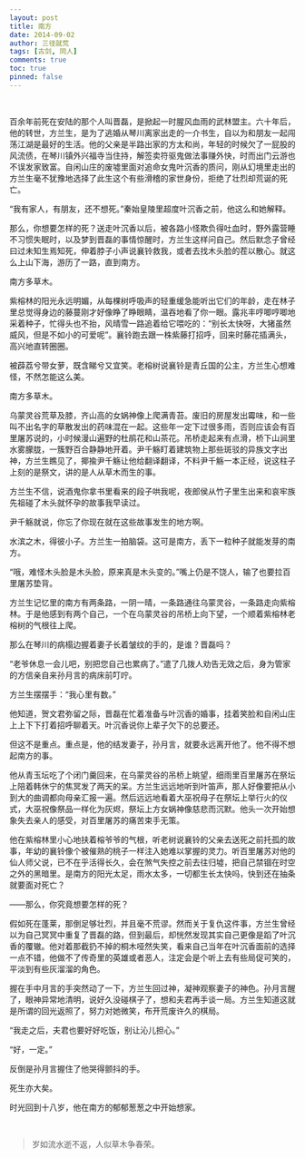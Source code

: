 ```yaml
---
layout: post
title: 南方
date: 2014-09-02
author: 三径就荒
tags: [古剑, 同人]
comments: true
toc: true
pinned: false
---
```


 <br/>
 
百余年前死在安陆的那个人叫晋磊，是掀起一时腥风血雨的武林盟主。六十年后，他的转世，方兰生，是为了逃婚从琴川离家出走的一介书生，自以为和朋友一起闯荡江湖是最好的生活。他的父亲是半路出家的方太和尚，年轻的时候欠了一屁股的风流债，在琴川镇外兴福寺当住持，解签卖符驱鬼做法事赚外快，时而出门云游也不误发家致富。自闲山庄的废墟里面对追命女鬼叶沉香的质问，刚从幻境里走出的方兰生毫不犹豫地选择了此生这个有些滑稽的家世身份，拒绝了壮烈却荒诞的死亡。

“我有家人，有朋友，还不想死。”秦始皇陵里超度叶沉香之前，他这么和她解释。

那么，你想要怎样的死？送走叶沉香以后，被各路小怪欺负得吐血时，野外露营睡不习惯失眠时，以及梦到晋磊的事情惊醒时，方兰生这样问自己。然后默念子曾经曰过未知生焉知死，伸着脖子小声说襄铃救我，或者去找木头脸的茬以散心。就这么上山下海，游历了一路，直到南方。

南方多草木。

紫榕林的阳光永远明媚，从每棵树呼吸声的轻重缓急能听出它们的年龄，走在林子里总觉得身边的藤蔓刚才好像睁了睁眼睛，温吞地看了你一眼。露兆丰哼唧哼唧地采着种子，忙得头也不抬，风晴雪一路追着给它喂吃的：“别长太快呀，大猪虽然威风，但是不如小的可爱呢”。襄铃跑去跟一株紫藤打招呼，回来时藤花插满头，高兴地直转圈圈。

被薜荔兮带女萝，既含睇兮又宜笑。老榕树说襄铃是青丘国的公主，方兰生心想难怪，不然怎能这么美。

南方多草木。

乌蒙灵谷荒草及膝，齐山高的女娲神像上爬满青苔。废旧的房屋发出霉味，和一些叫不出名字的草散发出的药味混在一起。这些年一定下过很多雨，否则应该会有百里屠苏说的，小时候漫山遍野的杜鹃花和山茶花。吊桥走起来有点滑，桥下山涧里水雾朦胧，一簇野百合静静地开着。尹千觞盯着建筑物上那些斑驳的异族文字出神，方兰生瞧见了，揶揄尹千觞让他给翻译翻译，不料尹千觞一本正经，说这柱子上刻的是祭文，讲的是人从草木而生的事。

方兰生不信，说酒鬼你拿书里看来的段子哄我呢，夜郎侯从竹子里生出来和哀牢族先祖碰了木头就怀孕的故事我早读过。

尹千觞就说，你忘了你现在就在这些故事发生的地方啊。

水滨之木，得彼小子。方兰生一拍脑袋。这可是南方，丢下一粒种子就能发芽的南方。

“哦，难怪木头脸是木头脸，原来真是木头变的。”嘴上仍是不饶人，输了也要拉百里屠苏垫背。

方兰生记忆里的南方有两条路，一阴一晴，一条路通往乌蒙灵谷，一条路走向紫榕林。于是他感到有两个自己，一个在乌蒙灵谷的吊桥上向下望，一个顺着紫榕林老榕树的气根往上爬。

那么在琴川的病榻边握着妻子长着皱纹的手的，是谁？晋磊吗？

“老爷休息一会儿吧，别把您自己也累病了。”遣了几拨人劝告无效之后，身为管家的方信亲自来孙月言的病床前叮咛。

方兰生摆摆手：“我心里有数。”

他知道，贺文君弥留之际，晋磊在忙着准备与叶沉香的婚事，挂着笑脸和自闲山庄上上下下打着招呼聊着天。叶沉香说你上辈子欠下的总要还。

但这不是重点。重点是，他的结发妻子，孙月言，就要永远离开他了。他不得不想起南方的事。

他从青玉坛吃了个闭门羹回来，在乌蒙灵谷的吊桥上眺望，细雨里百里屠苏在祭坛上陪着韩休宁的焦冥发了两天的呆。方兰生远远地听到叶笛声，那人好像要把从小到大的曲调都向母亲汇报一遍。然后远远地看着大巫祝母子在祭坛上举行火的仪式，大巫祝像祭品一样化为灰烬，祭坛上方女娲神像慈悲而沉默。他头一次开始想象失去亲人的感受，对百里屠苏的痛苦束手无策。

他在紫榕林里小心地扶着榕爷爷的气根，听老树说襄铃的父亲去送死之前托孤的故事，年幼的襄铃像个被催熟的桃子一样注入她难以掌握的灵力。听百里屠苏对他的仙人师父说，已不在乎活得长久，会在煞气失控之前去往归墟，把自己禁锢在时空之外的黑暗里。是南方的阳光太足，雨水太多，一切都生长太快吗，快到还在抽条就要面对死亡？

——那么，你究竟想要怎样的死？

假如死在蓬莱，那倒足够壮烈，并且毫不荒谬。然而关于复仇这件事，方兰生曾经以为自己冥冥中重复了晋磊的路，但到最后，却恍然发现其实自己更像是蹈了叶沉香的覆辙。他对着那截扔不掉的桐木哑然失笑，看来自己当年在叶沉香面前的选择一点不错，他做不了传奇里的英雄或者恶人，注定会是个听上去有些局促可笑的，平淡到有些灰溜溜的角色。

握在手中月言的手突然动了一下，方兰生回过神，凝神观察妻子的神色。孙月言醒了，眼神异常地清明，说好久没碰棋子了，想和夫君再手谈一局。方兰生知道这就是所谓的回光返照了，努力对她微笑，布开荒废许久的棋局。

“我走之后，夫君也要好好吃饭，别让沁儿担心。”

“好，一定。”

反倒是孙月言握住了他哭得颤抖的手。

死生亦大矣。

时光回到十八岁，他在南方的郁郁葱葱之中开始想家。

 <br/>
 
 >岁如流水逝不返，人似草木争春荣。

 <br/>
 

